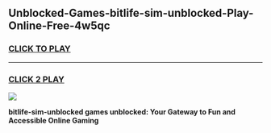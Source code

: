 
## Unblocked-Games-bitlife-sim-unblocked-Play-Online-Free-4w5qc
<h3>
<a href="https://premium76.site?title=bitlife-sim-unblocked&ref=26A">CLICK TO PLAY</a></h3>
<hr>

<h3>
<a href="https://premium76.site?title=bitlife-sim-unblocked&ref=26A">CLICK 2 PLAY</a>
  
</h3>

<a href="https://premium76.site?title=bitlife-sim-unblocked&ref=26A"><img src="https://clearcache.store/games.png"></a>


**bitlife-sim-unblocked games unblocked: Your Gateway to Fun and Accessible Online Gaming**
